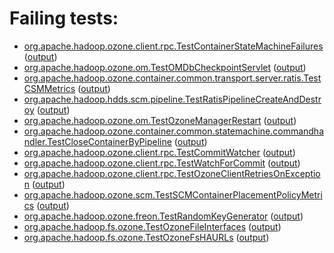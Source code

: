 # Failing tests: 

 * [org.apache.hadoop.ozone.client.rpc.TestContainerStateMachineFailures](/tmp/log/pr/pr-hdds-2174-qcxnv/integration/workdir/hadoop-ozone/integration-test/org.apache.hadoop.ozone.client.rpc.TestContainerStateMachineFailures.txt) ([output](/tmp/log/pr/pr-hdds-2174-qcxnv/integration/workdir/hadoop-ozone/integration-test/org.apache.hadoop.ozone.client.rpc.TestContainerStateMachineFailures-output.txt/))
 * [org.apache.hadoop.ozone.om.TestOMDbCheckpointServlet](/tmp/log/pr/pr-hdds-2174-qcxnv/integration/workdir/hadoop-ozone/integration-test/org.apache.hadoop.ozone.om.TestOMDbCheckpointServlet.txt) ([output](/tmp/log/pr/pr-hdds-2174-qcxnv/integration/workdir/hadoop-ozone/integration-test/org.apache.hadoop.ozone.om.TestOMDbCheckpointServlet-output.txt/))
 * [org.apache.hadoop.ozone.container.common.transport.server.ratis.TestCSMMetrics](/tmp/log/pr/pr-hdds-2174-qcxnv/integration/workdir/hadoop-ozone/integration-test/org.apache.hadoop.ozone.container.common.transport.server.ratis.TestCSMMetrics.txt) ([output](/tmp/log/pr/pr-hdds-2174-qcxnv/integration/workdir/hadoop-ozone/integration-test/org.apache.hadoop.ozone.container.common.transport.server.ratis.TestCSMMetrics-output.txt/))
 * [org.apache.hadoop.hdds.scm.pipeline.TestRatisPipelineCreateAndDestroy](/tmp/log/pr/pr-hdds-2174-qcxnv/integration/workdir/hadoop-ozone/integration-test/org.apache.hadoop.hdds.scm.pipeline.TestRatisPipelineCreateAndDestroy.txt) ([output](/tmp/log/pr/pr-hdds-2174-qcxnv/integration/workdir/hadoop-ozone/integration-test/org.apache.hadoop.hdds.scm.pipeline.TestRatisPipelineCreateAndDestroy-output.txt/))
 * [org.apache.hadoop.ozone.om.TestOzoneManagerRestart](/tmp/log/pr/pr-hdds-2174-qcxnv/integration/workdir/hadoop-ozone/integration-test/org.apache.hadoop.ozone.om.TestOzoneManagerRestart.txt) ([output](/tmp/log/pr/pr-hdds-2174-qcxnv/integration/workdir/hadoop-ozone/integration-test/org.apache.hadoop.ozone.om.TestOzoneManagerRestart-output.txt/))
 * [org.apache.hadoop.ozone.container.common.statemachine.commandhandler.TestCloseContainerByPipeline](/tmp/log/pr/pr-hdds-2174-qcxnv/integration/workdir/hadoop-ozone/integration-test/org.apache.hadoop.ozone.container.common.statemachine.commandhandler.TestCloseContainerByPipeline.txt) ([output](/tmp/log/pr/pr-hdds-2174-qcxnv/integration/workdir/hadoop-ozone/integration-test/org.apache.hadoop.ozone.container.common.statemachine.commandhandler.TestCloseContainerByPipeline-output.txt/))
 * [org.apache.hadoop.ozone.client.rpc.TestCommitWatcher](/tmp/log/pr/pr-hdds-2174-qcxnv/integration/workdir/hadoop-ozone/integration-test/org.apache.hadoop.ozone.client.rpc.TestCommitWatcher.txt) ([output](/tmp/log/pr/pr-hdds-2174-qcxnv/integration/workdir/hadoop-ozone/integration-test/org.apache.hadoop.ozone.client.rpc.TestCommitWatcher-output.txt/))
 * [org.apache.hadoop.ozone.client.rpc.TestWatchForCommit](/tmp/log/pr/pr-hdds-2174-qcxnv/integration/workdir/hadoop-ozone/integration-test/org.apache.hadoop.ozone.client.rpc.TestWatchForCommit.txt) ([output](/tmp/log/pr/pr-hdds-2174-qcxnv/integration/workdir/hadoop-ozone/integration-test/org.apache.hadoop.ozone.client.rpc.TestWatchForCommit-output.txt/))
 * [org.apache.hadoop.ozone.client.rpc.TestOzoneClientRetriesOnException](/tmp/log/pr/pr-hdds-2174-qcxnv/integration/workdir/hadoop-ozone/integration-test/org.apache.hadoop.ozone.client.rpc.TestOzoneClientRetriesOnException.txt) ([output](/tmp/log/pr/pr-hdds-2174-qcxnv/integration/workdir/hadoop-ozone/integration-test/org.apache.hadoop.ozone.client.rpc.TestOzoneClientRetriesOnException-output.txt/))
 * [org.apache.hadoop.ozone.scm.TestSCMContainerPlacementPolicyMetrics](/tmp/log/pr/pr-hdds-2174-qcxnv/integration/workdir/hadoop-ozone/integration-test/org.apache.hadoop.ozone.scm.TestSCMContainerPlacementPolicyMetrics.txt) ([output](/tmp/log/pr/pr-hdds-2174-qcxnv/integration/workdir/hadoop-ozone/integration-test/org.apache.hadoop.ozone.scm.TestSCMContainerPlacementPolicyMetrics-output.txt/))
 * [org.apache.hadoop.ozone.freon.TestRandomKeyGenerator](/tmp/log/pr/pr-hdds-2174-qcxnv/integration/workdir/hadoop-ozone/tools/org.apache.hadoop.ozone.freon.TestRandomKeyGenerator.txt) ([output](/tmp/log/pr/pr-hdds-2174-qcxnv/integration/workdir/hadoop-ozone/tools/org.apache.hadoop.ozone.freon.TestRandomKeyGenerator-output.txt/))
 * [org.apache.hadoop.fs.ozone.TestOzoneFileInterfaces](/tmp/log/pr/pr-hdds-2174-qcxnv/integration/workdir/hadoop-ozone/ozonefs/org.apache.hadoop.fs.ozone.TestOzoneFileInterfaces.txt) ([output](/tmp/log/pr/pr-hdds-2174-qcxnv/integration/workdir/hadoop-ozone/ozonefs/org.apache.hadoop.fs.ozone.TestOzoneFileInterfaces-output.txt/))
 * [org.apache.hadoop.fs.ozone.TestOzoneFsHAURLs](/tmp/log/pr/pr-hdds-2174-qcxnv/integration/workdir/hadoop-ozone/ozonefs/org.apache.hadoop.fs.ozone.TestOzoneFsHAURLs.txt) ([output](/tmp/log/pr/pr-hdds-2174-qcxnv/integration/workdir/hadoop-ozone/ozonefs/org.apache.hadoop.fs.ozone.TestOzoneFsHAURLs-output.txt/))
